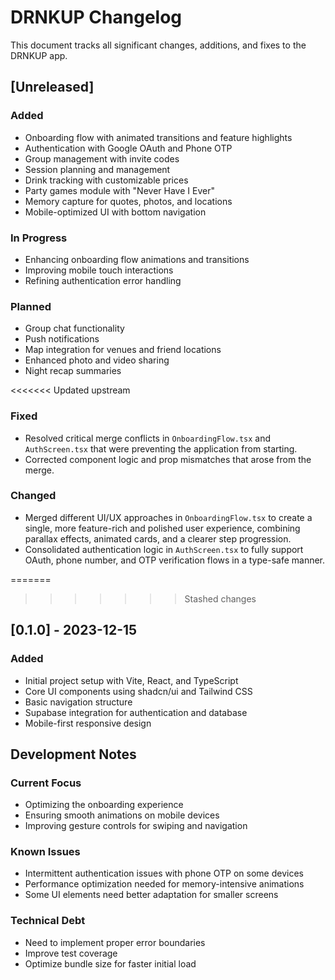 # DRNKUP Changelog

This document tracks all significant changes, additions, and fixes to the DRNKUP app.

## [Unreleased]

### Added
- Onboarding flow with animated transitions and feature highlights
- Authentication with Google OAuth and Phone OTP
- Group management with invite codes
- Session planning and management
- Drink tracking with customizable prices
- Party games module with "Never Have I Ever"
- Memory capture for quotes, photos, and locations
- Mobile-optimized UI with bottom navigation

### In Progress
- Enhancing onboarding flow animations and transitions
- Improving mobile touch interactions
- Refining authentication error handling

### Planned
- Group chat functionality
- Push notifications
- Map integration for venues and friend locations
- Enhanced photo and video sharing
- Night recap summaries

<<<<<<< Updated upstream
### Fixed
- Resolved critical merge conflicts in `OnboardingFlow.tsx` and `AuthScreen.tsx` that were preventing the application from starting.
- Corrected component logic and prop mismatches that arose from the merge.

### Changed
- Merged different UI/UX approaches in `OnboardingFlow.tsx` to create a single, more feature-rich and polished user experience, combining parallax effects, animated cards, and a clearer step progression.
- Consolidated authentication logic in `AuthScreen.tsx` to fully support OAuth, phone number, and OTP verification flows in a type-safe manner.

=======
>>>>>>> Stashed changes
## [0.1.0] - 2023-12-15

### Added
- Initial project setup with Vite, React, and TypeScript
- Core UI components using shadcn/ui and Tailwind CSS
- Basic navigation structure
- Supabase integration for authentication and database
- Mobile-first responsive design

## Development Notes

### Current Focus
- Optimizing the onboarding experience
- Ensuring smooth animations on mobile devices
- Improving gesture controls for swiping and navigation

### Known Issues
- Intermittent authentication issues with phone OTP on some devices
- Performance optimization needed for memory-intensive animations
- Some UI elements need better adaptation for smaller screens

### Technical Debt
- Need to implement proper error boundaries
- Improve test coverage
- Optimize bundle size for faster initial load 